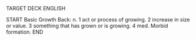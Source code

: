 TARGET DECK
ENGLISH

START
Basic
Growth
Back: n. 1 act or process of growing. 2 increase in size or value. 3 something that has grown or is growing. 4 med. Morbid formation.
END
